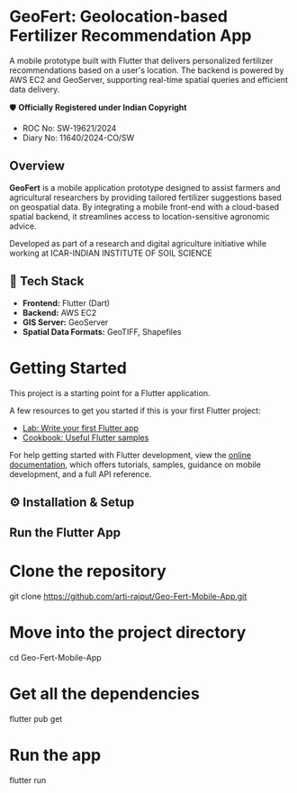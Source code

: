 # GeoFert: Geolocation-based Fertilizer Recommendation App

A mobile prototype built with Flutter that delivers personalized fertilizer recommendations based on a user's location. The backend is powered by AWS EC2 and GeoServer, supporting real-time spatial queries and efficient data delivery.

🛡️ **Officially Registered under Indian Copyright**  
- ROC No: SW-19621/2024  
- Diary No: 11640/2024-CO/SW

## Overview

**GeoFert** is a mobile application prototype designed to assist farmers and agricultural researchers by providing tailored fertilizer suggestions based on geospatial data. By integrating a mobile front-end with a cloud-based spatial backend, it streamlines access to location-sensitive agronomic advice.

Developed as part of a research and digital agriculture initiative while working at ICAR-INDIAN INSTITUTE OF SOIL SCIENCE

## 🧰 Tech Stack

- **Frontend:** Flutter (Dart)
- **Backend:**  AWS EC2
- **GIS Server:** GeoServer
- **Spatial Data Formats:** GeoTIFF, Shapefiles

# Getting Started

This project is a starting point for a Flutter application.

A few resources to get you started if this is your first Flutter project:

- [Lab: Write your first Flutter app](https://docs.flutter.dev/get-started/codelab)
- [Cookbook: Useful Flutter samples](https://docs.flutter.dev/cookbook)

For help getting started with Flutter development, view the
[online documentation](https://docs.flutter.dev/), which offers tutorials,
samples, guidance on mobile development, and a full API reference.

## ⚙️ Installation & Setup

## Run the Flutter App

# Clone the repository
git clone https://github.com/arti-rajput/Geo-Fert-Mobile-App.git

# Move into the project directory
cd Geo-Fert-Mobile-App

# Get all the dependencies
flutter pub get

# Run the app
flutter run
